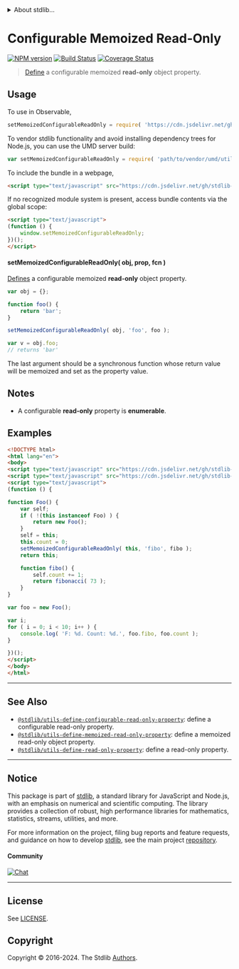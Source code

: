 <!--

@license Apache-2.0

Copyright (c) 2019 The Stdlib Authors.

Licensed under the Apache License, Version 2.0 (the "License");
you may not use this file except in compliance with the License.
You may obtain a copy of the License at

   http://www.apache.org/licenses/LICENSE-2.0

Unless required by applicable law or agreed to in writing, software
distributed under the License is distributed on an "AS IS" BASIS,
WITHOUT WARRANTIES OR CONDITIONS OF ANY KIND, either express or implied.
See the License for the specific language governing permissions and
limitations under the License.

-->


<details>
  <summary>
    About stdlib...
  </summary>
  <p>We believe in a future in which the web is a preferred environment for numerical computation. To help realize this future, we've built stdlib. stdlib is a standard library, with an emphasis on numerical and scientific computation, written in JavaScript (and C) for execution in browsers and in Node.js.</p>
  <p>The library is fully decomposable, being architected in such a way that you can swap out and mix and match APIs and functionality to cater to your exact preferences and use cases.</p>
  <p>When you use stdlib, you can be absolutely certain that you are using the most thorough, rigorous, well-written, studied, documented, tested, measured, and high-quality code out there.</p>
  <p>To join us in bringing numerical computing to the web, get started by checking us out on <a href="https://github.com/stdlib-js/stdlib">GitHub</a>, and please consider <a href="https://opencollective.com/stdlib">financially supporting stdlib</a>. We greatly appreciate your continued support!</p>
</details>

# Configurable Memoized Read-Only

[![NPM version][npm-image]][npm-url] [![Build Status][test-image]][test-url] [![Coverage Status][coverage-image]][coverage-url] <!-- [![dependencies][dependencies-image]][dependencies-url] -->

> [Define][mdn-define-property] a configurable memoized **read-only** object property.



<section class="usage">

## Usage

<!-- eslint-disable id-length -->

To use in Observable,

```javascript
setMemoizedConfigurableReadOnly = require( 'https://cdn.jsdelivr.net/gh/stdlib-js/utils-define-memoized-configurable-read-only-property@umd/browser.js' )
```

To vendor stdlib functionality and avoid installing dependency trees for Node.js, you can use the UMD server build:

```javascript
var setMemoizedConfigurableReadOnly = require( 'path/to/vendor/umd/utils-define-memoized-configurable-read-only-property/index.js' )
```

To include the bundle in a webpage,

```html
<script type="text/javascript" src="https://cdn.jsdelivr.net/gh/stdlib-js/utils-define-memoized-configurable-read-only-property@umd/browser.js"></script>
```

If no recognized module system is present, access bundle contents via the global scope:

```html
<script type="text/javascript">
(function () {
    window.setMemoizedConfigurableReadOnly;
})();
</script>
```

#### setMemoizedConfigurableReadOnly( obj, prop, fcn )

[Defines][mdn-define-property] a configurable memoized **read-only** object property.

<!-- eslint-disable id-length -->

```javascript
var obj = {};

function foo() {
    return 'bar';
}

setMemoizedConfigurableReadOnly( obj, 'foo', foo );

var v = obj.foo;
// returns 'bar'
```

The last argument should be a synchronous function whose return value will be memoized and set as the property value.

</section>

<!-- /.usage -->

<section class="notes">

## Notes

-   A configurable **read-only** property is **enumerable**.

</section>

<!-- /.notes -->

<section class="examples">

## Examples

<!-- eslint no-undef: "error" -->

<!-- eslint-disable id-length -->

```html
<!DOCTYPE html>
<html lang="en">
<body>
<script type="text/javascript" src="https://cdn.jsdelivr.net/gh/stdlib-js/math-base-special-fibonacci@umd/browser.js"></script>
<script type="text/javascript" src="https://cdn.jsdelivr.net/gh/stdlib-js/utils-define-memoized-configurable-read-only-property@umd/browser.js"></script>
<script type="text/javascript">
(function () {

function Foo() {
    var self;
    if ( !(this instanceof Foo) ) {
        return new Foo();
    }
    self = this;
    this.count = 0;
    setMemoizedConfigurableReadOnly( this, 'fibo', fibo );
    return this;

    function fibo() {
        self.count += 1;
        return fibonacci( 73 );
    }
}

var foo = new Foo();

var i;
for ( i = 0; i < 10; i++ ) {
    console.log( 'F: %d. Count: %d.', foo.fibo, foo.count );
}

})();
</script>
</body>
</html>
```

</section>

<!-- /.examples -->

<!-- Section for related `stdlib` packages. Do not manually edit this section, as it is automatically populated. -->

<section class="related">

* * *

## See Also

-   <span class="package-name">[`@stdlib/utils-define-configurable-read-only-property`][@stdlib/utils/define-configurable-read-only-property]</span><span class="delimiter">: </span><span class="description">define a configurable read-only property.</span>
-   <span class="package-name">[`@stdlib/utils-define-memoized-read-only-property`][@stdlib/utils/define-memoized-read-only-property]</span><span class="delimiter">: </span><span class="description">define a memoized read-only object property.</span>
-   <span class="package-name">[`@stdlib/utils-define-read-only-property`][@stdlib/utils/define-read-only-property]</span><span class="delimiter">: </span><span class="description">define a read-only property.</span>

</section>

<!-- /.related -->

<!-- Section for all links. Make sure to keep an empty line after the `section` element and another before the `/section` close. -->


<section class="main-repo" >

* * *

## Notice

This package is part of [stdlib][stdlib], a standard library for JavaScript and Node.js, with an emphasis on numerical and scientific computing. The library provides a collection of robust, high performance libraries for mathematics, statistics, streams, utilities, and more.

For more information on the project, filing bug reports and feature requests, and guidance on how to develop [stdlib][stdlib], see the main project [repository][stdlib].

#### Community

[![Chat][chat-image]][chat-url]

---

## License

See [LICENSE][stdlib-license].


## Copyright

Copyright &copy; 2016-2024. The Stdlib [Authors][stdlib-authors].

</section>

<!-- /.stdlib -->

<!-- Section for all links. Make sure to keep an empty line after the `section` element and another before the `/section` close. -->

<section class="links">

[npm-image]: http://img.shields.io/npm/v/@stdlib/utils-define-memoized-configurable-read-only-property.svg
[npm-url]: https://npmjs.org/package/@stdlib/utils-define-memoized-configurable-read-only-property

[test-image]: https://github.com/stdlib-js/utils-define-memoized-configurable-read-only-property/actions/workflows/test.yml/badge.svg?branch=v0.2.1
[test-url]: https://github.com/stdlib-js/utils-define-memoized-configurable-read-only-property/actions/workflows/test.yml?query=branch:v0.2.1

[coverage-image]: https://img.shields.io/codecov/c/github/stdlib-js/utils-define-memoized-configurable-read-only-property/main.svg
[coverage-url]: https://codecov.io/github/stdlib-js/utils-define-memoized-configurable-read-only-property?branch=main

<!--

[dependencies-image]: https://img.shields.io/david/stdlib-js/utils-define-memoized-configurable-read-only-property.svg
[dependencies-url]: https://david-dm.org/stdlib-js/utils-define-memoized-configurable-read-only-property/main

-->

[chat-image]: https://img.shields.io/gitter/room/stdlib-js/stdlib.svg
[chat-url]: https://app.gitter.im/#/room/#stdlib-js_stdlib:gitter.im

[stdlib]: https://github.com/stdlib-js/stdlib

[stdlib-authors]: https://github.com/stdlib-js/stdlib/graphs/contributors

[umd]: https://github.com/umdjs/umd
[es-module]: https://developer.mozilla.org/en-US/docs/Web/JavaScript/Guide/Modules

[deno-url]: https://github.com/stdlib-js/utils-define-memoized-configurable-read-only-property/tree/deno
[deno-readme]: https://github.com/stdlib-js/utils-define-memoized-configurable-read-only-property/blob/deno/README.md
[umd-url]: https://github.com/stdlib-js/utils-define-memoized-configurable-read-only-property/tree/umd
[umd-readme]: https://github.com/stdlib-js/utils-define-memoized-configurable-read-only-property/blob/umd/README.md
[esm-url]: https://github.com/stdlib-js/utils-define-memoized-configurable-read-only-property/tree/esm
[esm-readme]: https://github.com/stdlib-js/utils-define-memoized-configurable-read-only-property/blob/esm/README.md
[branches-url]: https://github.com/stdlib-js/utils-define-memoized-configurable-read-only-property/blob/main/branches.md

[stdlib-license]: https://raw.githubusercontent.com/stdlib-js/utils-define-memoized-configurable-read-only-property/main/LICENSE

[mdn-define-property]: https://developer.mozilla.org/en-US/docs/Web/JavaScript/Reference/Global_Objects/Object/defineProperty

<!-- <related-links> -->

[@stdlib/utils/define-configurable-read-only-property]: https://github.com/stdlib-js/utils-define-configurable-read-only-property/tree/umd

[@stdlib/utils/define-memoized-read-only-property]: https://github.com/stdlib-js/utils-define-memoized-read-only-property/tree/umd

[@stdlib/utils/define-read-only-property]: https://github.com/stdlib-js/utils-define-read-only-property/tree/umd

<!-- </related-links> -->

</section>

<!-- /.links -->
